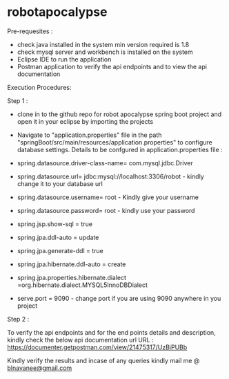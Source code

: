 # robotapocalypse

Pre-requesites :

* check java installed in the system min version required is 1.8
* check mysql server and workbench is installed on the system
* Eclipse IDE to run the application
* Postman application to verify the api endpoints and to view the api documentation

Execution Procedures:

Step 1 :

* clone in to the github repo for robot apocalypse spring boot project and open it in your eclipse by importing the projects
* Navigate to "application.properties" file in the path "springBoot/src/main/resources/application.properties" to configure database settings.
Details to be confgured in application.properties file :

* spring.datasource.driver-class-name= com.mysql.jdbc.Driver
* spring.datasource.url= jdbc:mysql://localhost:3306/robot - kindly change it to your database url
* spring.datasource.username= root - Kindly give your username
* spring.datasource.password= root - kindly use your password
* spring.jsp.show-sql = true
* spring.jpa.ddl-auto = update
* spring.jpa.generate-ddl = true
* spring.jpa.hibernate.ddl-auto = create
* spring.jpa.properties.hibernate.dialect =org.hibernate.dialect.MYSQL5InnoDBDialect
* serve.port = 9090 - change port if you are using 9090 anywhere in you project

Step 2 :

To verify the api endpoints and for the end points details and description, kindly check the below api documentation url
URL : https://documenter.getpostman.com/view/21475317/UzBiPUBb

Kindly verify the results and incase of any queries kindly mail me @ blnavanee@gmail.com


